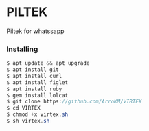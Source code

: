 # PILTEK
Piltek for whatssapp

<h3>Installing</h3>

```java
$ apt update && apt upgrade
$ apt install git
$ apt install curl
$ apt install figlet
$ apt install ruby
$ gem install lolcat
$ git clone https://github.com/ArroKM/VIRTEX
$ cd VIRTEX
$ chmod +x virtex.sh
$ sh virtex.sh
```
